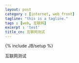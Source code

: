 ```yaml
---
layout: post
category : [internet, web_front]
tagline: "this is a tagline."
tags : [web, 互联网]
excerpt : 'test'
title_cn: 互联网测试
---
```

{% include JB/setup %}

互联网测试